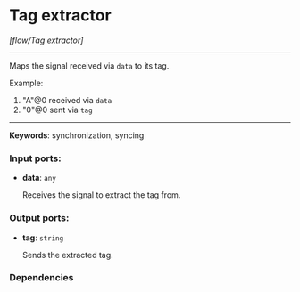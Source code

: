 # Tag extractor

_[flow/Tag extractor]_

---

Maps the signal received via `data` to its tag.  
  
Example:  
1. "A"@0 received via `data`  
2. "0"@0 sent via `tag`  

---

__Keywords__: synchronization, syncing

### Input ports:

* __data__: ` any `

    Receives the signal to extract the tag from.

### Output ports:

* __tag__: ` string `

    Sends the extracted tag.

### Dependencies




